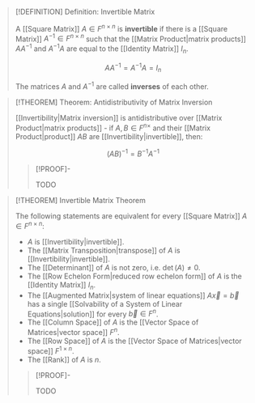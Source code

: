 >[!DEFINITION] Definition: Invertible Matrix
>
>A [[Square Matrix]] $A \in F^{n \times n}$ is **invertible** if there is a [[Square Matrix]] $A^{-1} \in F^{n \times n}$ such that the [[Matrix Product|matrix products]] $AA^{-1}$ and $A^{-1}A$ are equal to the [[Identity Matrix]] $I_n$.
>
>$$
>AA^{-1} = A^{-1} A = I_n
>$$
>
>The matrices $A$ and $A^{-1}$ are called **inverses** of each other.
>

>[!THEOREM] Theorem: Antidistributivity of Matrix Inversion
>
>[[Invertibility|Matrix inversion]] is antidistributive over [[Matrix Product|matrix products]] - if $A, B \in F^{n \times}$ and their [[Matrix Product|product]] $AB$ are [[Invertibility|invertible]], then:
>
>$$
>(AB)^{-1} = B^{-1} A^{-1}
>$$
>
>>[!PROOF]-
>>
>>TODO
>>
>

>[!THEOREM] Invertible Matrix Theorem
>
>The following statements are equivalent for every [[Square Matrix]] $A \in F^{n \times n}$: 
>- $A$ is [[Invertibility|invertible]].
>- The [[Matrix Transposition|transpose]] of $A$ is [[Invertibility|invertible]].
>- The [[Determinant]] of $A$ is not zero, i.e. $\det(A) \ne 0$.
>- The [[Row Echelon Form|reduced row echelon form]] of $A$ is the [[Identity Matrix]] $I_n$.
>- The [[Augmented Matrix|system of linear equations]] $A \vec{x} = \vec{b}$ has a single [[Solvability of a System of Linear Equations|solution]] for every $\vec{b} \in F^n$.
>- The [[Column Space]] of $A$ is the [[Vector Space of Matrices|vector space]] $F^n$.
>- The [[Row Space]] of $A$ is the [[Vector Space of Matrices|vector space]] $F^{1 \times n}$.
>- The [[Rank]] of $A$ is $n$.
>
>>[!PROOF]-
>>
>>TODO
>>
>